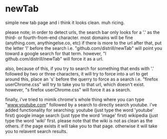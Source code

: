 newTab
======
simple new tab page and i think it looks clean. muh ricing.

please note; in order to detect urls, the search bar only looks for a '.' as the third- or fourth-from-end character.
  most domains will be fine (anything.com, anythingelse.co, etc)
  if there is more to the url after that, put the letter 'l' before the search
    i.e. "github.com/distrill/newTab" will point you toward a google search for that term.
    however, "l github.com/distrill/newTab" will force it as a url.

also, because of this, if you try to search for something that ends with '.' followed by two or three characters, it will try to force into a url
  to get around this, place an 's' before the querry to force as a search
    i.e. "firefox userChrome.css" will try to take you to that url, which doesn't exist.
    however, "s firefox userChrome.css" will force it as a search.
  
finally, i've tried to mimik chrome's whole thing where you can type "www.youtube.com" followed by a search to directly search youtube.
i've added functionality for searching:
  youtube (just type the word 'youtube' first)
  google image search (just type the word 'image' first)
  wikipedia (just type the word 'wiki' first.
    please note that the wiki is not as clean as the others. if the page exists it will take you to that page. otherwise it will take you to relavent search results.
